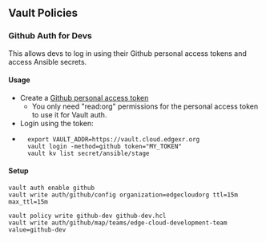 ## Vault Policies

### Github Auth for Devs

This allows devs to log in using their Github personal access tokens and access Ansible secrets.

#### Usage

   * Create a [Github personal access token](https://help.github.com/en/articles/creating-a-personal-access-token-for-the-command-line)
       * You only need "read:org" permissions for the personal access token to use it for Vault auth.
   * Login using the token:
   * ```
       export VAULT_ADDR=https://vault.cloud.edgexr.org
       vault login -method=github token="MY_TOKEN"
       vault kv list secret/ansible/stage
     ```

#### Setup

```
vault auth enable github
vault write auth/github/config organization=edgecloudorg ttl=15m max_ttl=15m

vault policy write github-dev github-dev.hcl
vault write auth/github/map/teams/edge-cloud-development-team value=github-dev
```
